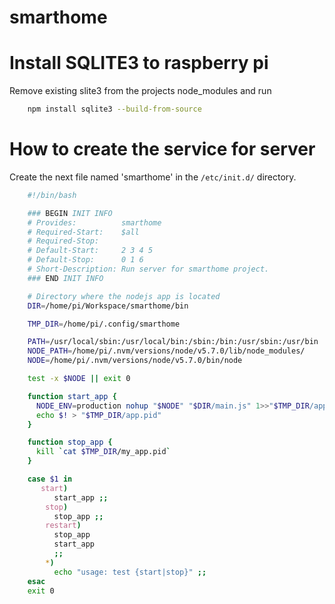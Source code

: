 smarthome
=========


Install SQLITE3 to raspberry pi
===============================

Remove existing slite3 from the projects node_modules and run

```bash
    npm install sqlite3 --build-from-source
```


How to create the service for server
====================================

Create the next file named 'smarthome' in the `/etc/init.d/` directory.

```bash
    #!/bin/bash

    ### BEGIN INIT INFO
    # Provides:          smarthome
    # Required-Start:    $all
    # Required-Stop:
    # Default-Start:     2 3 4 5
    # Default-Stop:      0 1 6
    # Short-Description: Run server for smarthome project.
    ### END INIT INFO

    # Directory where the nodejs app is located
    DIR=/home/pi/Workspace/smarthome/bin

    TMP_DIR=/home/pi/.config/smarthome

    PATH=/usr/local/sbin:/usr/local/bin:/sbin:/bin:/usr/sbin:/usr/bin
    NODE_PATH=/home/pi/.nvm/versions/node/v5.7.0/lib/node_modules/
    NODE=/home/pi/.nvm/versions/node/v5.7.0/bin/node

    test -x $NODE || exit 0

    function start_app {
      NODE_ENV=production nohup "$NODE" "$DIR/main.js" 1>>"$TMP_DIR/app.log" 2>&1 &
      echo $! > "$TMP_DIR/app.pid"
    }

    function stop_app {
      kill `cat $TMP_DIR/my_app.pid`
    }

    case $1 in
       start)
          start_app ;;
        stop)
          stop_app ;;
        restart)
          stop_app
          start_app
          ;;
        *)
          echo "usage: test {start|stop}" ;;
    esac
    exit 0
```
